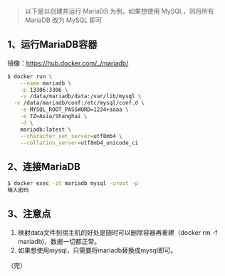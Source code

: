 >  以下是以创建并运行 MariaDB 为例，如果想使用 MySQL，则将所有 MariaDB 改为 MySQL 即可



## 1、运行MariaDB容器

镜像：https://hub.docker.com/_/mariadb/

```bash
$ docker run \
	--name mariadb \
	-p 13306:3306 \
	-v /data/mariadb/data:/var/lib/mysql \
  -v /data/mariadb/conf:/etc/mysql/conf.d \
	-e MYSQL_ROOT_PASSWORD=1234+aaaa \
	-e TZ=Asia/Shanghai \
	-d \
	mariadb:latest \
	--character_set_server=utf8mb4 \
	--collation_server=utf8mb4_unicode_ci
```



## 2、连接MariaDB

```bash
$ docker exec -it mariadb mysql -uroot -p
输入密码
```



## 3、注意点

1. 映射data文件到宿主机的好处是随时可以删除容器再重建（docker rm -f mariadb)，数据一切都正常。
2. 如果想使用mysql，只需要将mariadb替换成mysql即可。



（完）